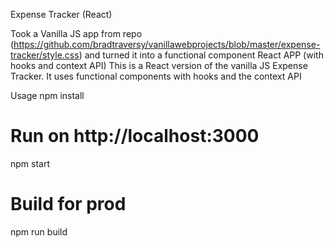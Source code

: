 Expense Tracker (React)

Took a Vanilla JS app from repo (https://github.com/bradtraversy/vanillawebprojects/blob/master/expense-tracker/style.css) and turned it into a functional component React APP (with hooks and context API)
This is a React version of the vanilla JS Expense Tracker. It uses functional components with hooks and the context API

Usage
npm install

# Run on http://localhost:3000
npm start

# Build for prod
npm run build